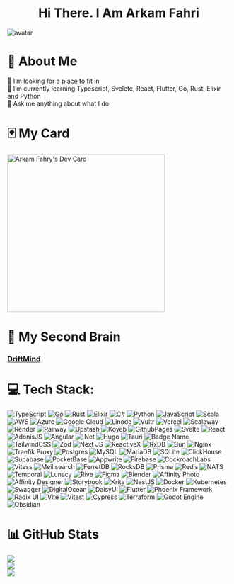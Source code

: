 <h1 align="center">
  Hi There. I Am Arkam Fahri
</h1>

<div align="canter">
  <img src="https://github.com/driftdev/driftdev/assets/92285161/48af474c-01c3-4a07-b1bd-401ceb85a29d" alt="avatar"/>
</div>

# 💫 About Me
🤝 I’m looking for a place to fit in<br>
🌱 I’m currently learning Typescript, Svelete, React, Flutter, Go, Rust, Elixir and Python<br>
💬 Ask me anything about what I do<br>

# 🃏 My Card
<a href="https://app.daily.dev/arkamfahry"><img src="https://api.daily.dev/devcards/v2/92Tc0MIH5UarnguOUFTDJ.png?type=default&r=hte" width="356" alt="Arkam Fahry's Dev Card"/></a>

# 🧠 My Second Brain
### [DriftMind](https://driftdev.github.io/driftmind/)

# 💻 Tech Stack:
![TypeScript](https://img.shields.io/badge/typescript-%23007ACC.svg?style=for-the-badge&logo=typescript&logoColor=white) ![Go](https://img.shields.io/badge/go-%2300ADD8.svg?style=for-the-badge&logo=go&logoColor=white) ![Rust](https://img.shields.io/badge/rust-%23000000.svg?style=for-the-badge&logo=rust&logoColor=white) ![Elixir](https://img.shields.io/badge/elixir-%234B275F.svg?style=for-the-badge&logo=elixir&logoColor=white) ![C#](https://img.shields.io/badge/c%23-%23239120.svg?style=for-the-badge&logo=csharp&logoColor=white) ![Python](https://img.shields.io/badge/python-3776AB.svg?style=for-the-badge&logo=python&logoColor=white) ![JavaScript](https://img.shields.io/badge/javascript-%23323330.svg?style=for-the-badge&logo=javascript&logoColor=%23F7DF1E) ![Scala](https://img.shields.io/badge/scala-%23DC322F.svg?style=for-the-badge&logo=scala&logoColor=white) ![AWS](https://img.shields.io/badge/AWS-%23FF9900.svg?style=for-the-badge&logo=amazon-aws&logoColor=white) ![Azure](https://img.shields.io/badge/azure-%230072C6.svg?style=for-the-badge&logo=microsoftazure&logoColor=white) ![Google Cloud](https://img.shields.io/badge/GoogleCloud-%234285F4.svg?style=for-the-badge&logo=google-cloud&logoColor=white) ![Linode](https://img.shields.io/badge/linode-00A95C?style=for-the-badge&logo=linode&logoColor=white) ![Vultr](https://img.shields.io/badge/Vultr-007BFC.svg?style=for-the-badge&logo=vultr) ![Vercel](https://img.shields.io/badge/vercel-%23000000.svg?style=for-the-badge&logo=vercel&logoColor=white) ![Scaleway](https://img.shields.io/badge/SCALEWAY-%234f0599.svg?style=for-the-badge&logo=scaleway&logoColor=white) ![Render](https://img.shields.io/badge/Render-%46E3B7.svg?style=for-the-badge&logo=render&logoColor=white) ![Railway](https://img.shields.io/badge/railway-0B0D0E.svg?style=for-the-badge&logo=railway&logoColor=white) ![Upstash](https://img.shields.io/badge/upstash-00E9A3.svg?style=for-the-badge&logo=upstash&logoColor=white) ![Koyeb](https://img.shields.io/badge/koyeb-121212.svg?style=for-the-badge&logo=koyeb&logoColor=white) ![GithubPages](https://img.shields.io/badge/github%20pages-121013?style=for-the-badge&logo=github&logoColor=white) ![Svelte](https://img.shields.io/badge/svelte-%23f1413d.svg?style=for-the-badge&logo=svelte&logoColor=white) ![React](https://img.shields.io/badge/react-%2320232a.svg?style=for-the-badge&logo=react&logoColor=%2361DAFB) ![AdonisJS](https://img.shields.io/badge/adonisjs-%23220052.svg?style=for-the-badge&logo=adonisjs&logoColor=white) ![Angular](https://img.shields.io/badge/angular-%23DD0031.svg?style=for-the-badge&logo=angular&logoColor=white) ![.Net](https://img.shields.io/badge/.NET-5C2D91?style=for-the-badge&logo=.net&logoColor=white) ![Hugo](https://img.shields.io/badge/Hugo-black.svg?style=for-the-badge&logo=Hugo) ![Tauri](https://img.shields.io/badge/tauri-%2324C8DB.svg?style=for-the-badge&logo=tauri&logoColor=%23FFFFFF) ![Badge Name](https://img.shields.io/badge/tRPC-%232596BE.svg?style=for-the-badge&logo=tRPC&logoColor=white) ![TailwindCSS](https://img.shields.io/badge/tailwindcss-%2338B2AC.svg?style=for-the-badge&logo=tailwind-css&logoColor=white) ![Zod](https://img.shields.io/badge/zod-%233068b7.svg?style=for-the-badge&logo=zod&logoColor=white) ![Next JS](https://img.shields.io/badge/Next-black?style=for-the-badge&logo=next.js&logoColor=white) ![ReactiveX](https://img.shields.io/badge/reactivex-B7178C.svg?style=for-the-badge&logo=reactivex&logoColor=white) ![RxDB](https://img.shields.io/badge/rxdb-8D1F89.svg?style=for-the-badge&logo=rxdb&logoColor=white) ![Bun](https://img.shields.io/badge/Bun-%23000000.svg?style=for-the-badge&logo=bun&logoColor=white) ![Nginx](https://img.shields.io/badge/nginx-%23009639.svg?style=for-the-badge&logo=nginx&logoColor=white) ![Traefik Proxy](https://img.shields.io/badge/traefikproxy-24A1C1.svg?style=for-the-badge&logo=traefikproxy&logoColor=white) ![Postgres](https://img.shields.io/badge/postgres-%23316192.svg?style=for-the-badge&logo=postgresql&logoColor=white) ![MySQL](https://img.shields.io/badge/mysql-4479A1.svg?style=for-the-badge&logo=mysql&logoColor=white) ![MariaDB](https://img.shields.io/badge/MariaDB-003545?style=for-the-badge&logo=mariadb&logoColor=white) ![SQLite](https://img.shields.io/badge/sqlite-%2307405e.svg?style=for-the-badge&logo=sqlite&logoColor=white) ![ClickHouse](https://img.shields.io/badge/clickhouse-FFCC01.svg?style=for-the-badge&logo=clickhouse&logoColor=white) ![Supabase](https://img.shields.io/badge/Supabase-3ECF8E?style=for-the-badge&logo=supabase&logoColor=white) ![PocketBase](https://img.shields.io/badge/pocketbase-B8DBE4.svg?style=for-the-badge&logo=pocketbase&logoColor=white) ![Appwrite](https://img.shields.io/badge/appwrite-FD366E.svg?style=for-the-badge&logo=appwrite&logoColor=white) ![Firebase](https://img.shields.io/badge/firebase-a08021?style=for-the-badge&logo=firebase&logoColor=ffcd34) ![CockroachLabs](https://img.shields.io/badge/Cockroach%20Labs-6933FF?style=for-the-badge&logo=Cockroach%20Labs&logoColor=white) ![Vitess](https://img.shields.io/badge/vitess-F16728.svg?style=for-the-badge&logo=vitess&logoColor=white) ![Meilisearch](https://img.shields.io/badge/Meilisearch-FF5CAA.svg?style=for-the-badge&logo=meilisearch&logoColor=white) ![FerretDB](https://img.shields.io/badge/ferretdb-042133.svg?style=for-the-badge&logo=ferretdb&logoColor=white) ![RocksDB](https://img.shields.io/badge/rocksdb-2A2A2A.svg?style=for-the-badge&logo=rocksdb&logoColor=white) ![Prisma](https://img.shields.io/badge/Prisma-3982CE?style=for-the-badge&logo=Prisma&logoColor=white) ![Redis](https://img.shields.io/badge/redis-%23DD0031.svg?style=for-the-badge&logo=redis&logoColor=white) ![NATS](https://img.shields.io/badge/nats-27AAE1.svg?style=for-the-badge&logo=natsdotio&logoColor=white) ![Temporal](https://img.shields.io/badge/Temporal-000000.svg?style=for-the-badge&logo=temporal&logoColor=white) ![Lunacy](https://img.shields.io/badge/lunacy-179DE3.svg?style=for-the-badge&logo=lunacy&logoColor=white) ![Rive](https://img.shields.io/badge/rive-1D1D1D.svg?style=for-the-badge&logo=rive&logoColor=white) ![Figma](https://img.shields.io/badge/figma-%23F24E1E.svg?style=for-the-badge&logo=figma&logoColor=white) ![Blender](https://img.shields.io/badge/blender-%23F5792A.svg?style=for-the-badge&logo=blender&logoColor=white) ![Affinity Photo](https://img.shields.io/badge/affinityphoto-%237E4DD2.svg?style=for-the-badge&logo=affinity-photo&logoColor=white) ![Affinity Designer](https://img.shields.io/badge/affinity%20desginer-%231B72BE.svg?style=for-the-badge&logo=affinity-designer&logoColor=white) ![Storybook](https://img.shields.io/badge/-Storybook-FF4785?style=for-the-badge&logo=storybook&logoColor=white) ![Krita](https://img.shields.io/badge/Krita-203759?style=for-the-badge&logo=krita&logoColor=EEF37B) ![NestJS](https://img.shields.io/badge/nestjs-%23E0234E.svg?style=for-the-badge&logo=nestjs&logoColor=white) ![Docker](https://img.shields.io/badge/docker-%230db7ed.svg?style=for-the-badge&logo=docker&logoColor=white) ![Kubernetes](https://img.shields.io/badge/kubernetes-%23326ce5.svg?style=for-the-badge&logo=kubernetes&logoColor=white) ![Swagger](https://img.shields.io/badge/-Swagger-%23Clojure?style=for-the-badge&logo=swagger&logoColor=white) ![DigitalOcean](https://img.shields.io/badge/DigitalOcean-%230167ff.svg?style=for-the-badge&logo=digitalOcean&logoColor=white) ![DaisyUI](https://img.shields.io/badge/daisyui-5A0EF8?style=for-the-badge&logo=daisyui&logoColor=white) ![Flutter](https://img.shields.io/badge/Flutter-%2302569B.svg?style=for-the-badge&logo=Flutter&logoColor=white) ![Phoenix Framework](https://img.shields.io/badge/phoenixframework-FD4F00.svg?style=for-the-badge&logo=phoenixframework&logoColor=white) ![Radix UI](https://img.shields.io/badge/radix%20ui-161618.svg?style=for-the-badge&logo=radix-ui&logoColor=white) ![Vite](https://img.shields.io/badge/vite-646CFF.svg?style=for-the-badge&logo=vite&logoColor=white) ![Vitest](https://img.shields.io/badge/vitest-6E9F18.svg?style=for-the-badge&logo=vitest&logoColor=white) ![Cypress](https://img.shields.io/badge/cypress-69D3A7.svg?style=for-the-badge&logo=cypress&logoColor=white) ![Terraform](https://img.shields.io/badge/terraform-%235835CC.svg?style=for-the-badge&logo=terraform&logoColor=white) ![Godot Engine](https://img.shields.io/badge/godotengine-478CBF.svg?style=for-the-badge&logo=godotengine&logoColor=white) ![Obsidian](https://img.shields.io/badge/obsidian-7C3AED.svg?style=for-the-badge&logo=obsidian&logoColor=white)

# 📊 GitHub Stats
![](https://github-readme-stats.vercel.app/api?username=driftdev&theme=dracula&hide_border=false&include_all_commits=true&count_private=true)<br/>
![](https://github-readme-streak-stats.herokuapp.com/?user=driftdev&theme=dracula&hide_border=false)<br/>
![](https://github-readme-stats.vercel.app/api/top-langs/?username=driftdev&theme=dracula&hide_border=false&include_all_commits=true&count_private=true&layout=compact)

<!-- Proudly created with GPRM ( https://gprm.itsvg.in ) -->
